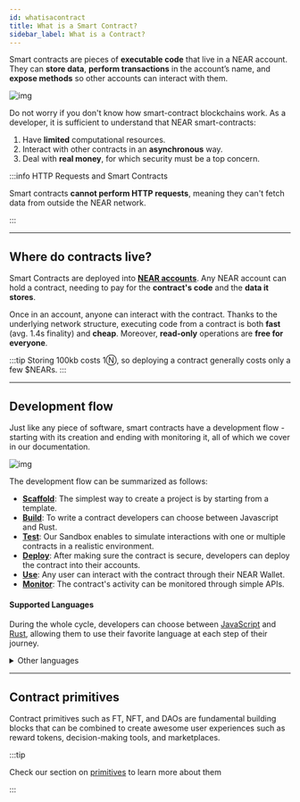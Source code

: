 ```yaml
---
id: whatisacontract
title: What is a Smart Contract?
sidebar_label: What is a Contract?
---
```


Smart contracts are pieces of **executable code** that live in a NEAR account. They can **store data**, **perform transactions** in the account’s name, and **expose methods** so other accounts can interact with them.

![img](/docs/assets/welcome-pages/contracts-landing.png)

Do not worry if you don't know how smart-contract blockchains work. As a developer, it is sufficient to understand that NEAR smart-contracts:

1. Have **limited** computational resources.
2. Interact with other contracts in an **asynchronous** way.
3. Deal with **real money**, for which security must be a top concern.

:::info HTTP Requests and Smart Contracts

Smart contracts **cannot perform HTTP requests**, meaning they can't fetch data from outside the NEAR network.

:::

---

## Where do contracts live?

Smart Contracts are deployed into [**NEAR accounts**](../../1.concepts/accounts/model.md). Any NEAR account can hold a contract, needing to pay for the **contract's code** and the **data it stores**.

Once in an account, anyone can interact with the contract. Thanks to the underlying network structure, executing code from a contract is both **fast** (avg. 1.4s finality) and **cheap**. Moreover, **read-only** operations are **free for everyone**.

:::tip
Storing 100kb costs 1Ⓝ, so deploying a contract generally costs only a few $NEARs.
:::

---

## Development flow

Just like any piece of software, smart contracts have a development flow - starting with its creation and ending with monitoring it, all of which we cover in our documentation.

![img](/docs/assets/welcome-pages/contract-lifecycle.png)

The development flow can be summarized as follows:

- [**Scaffold**](../contracts/quickstart.md): The simplest way to create a project is by starting from a template.
- [**Build**](../contracts/welcome.md): To write a contract developers can choose between Javascript and Rust.
- [**Test**](../testing/introduction.md): Our Sandbox enables to simulate interactions with one or multiple contracts in a realistic environment.
- [**Deploy**](../deploy.md): After making sure the contract is secure, developers can deploy the contract into their accounts.
- [**Use**](https://mynearwallet.com): Any user can interact with the contract through their NEAR Wallet.
- [**Monitor**](../monitor.md): The contract's activity can be monitored through simple APIs.

#### Supported Languages

During the whole cycle, developers can choose between [JavaScript](https://www.learn-js.org/) and [Rust](https://www.rust-lang.org/), allowing them to use their favorite language at each step of their journey.

<details>

<summary> Other languages </summary>
Theoretically, you can use any language that compiles to Wasm for developing NEAR smart contract. However, in order to have a user-friendly experience we would need to provide a library that wraps around low-level runtime APIs, while also offering other high-level functionalities.

We envision that in the future, more languages will be supported and the support will be done through the effort from the wider community, not just NEAR alone.

</details>

---

## Contract primitives

Contract primitives such as FT, NFT, and DAOs are fundamental building blocks that can be combined to create awesome user experiences such as reward tokens, decision-making tools, and marketplaces.

:::tip

Check our section on [primitives](../../7.primitives/whatareprimitives.md) to learn more about them

:::
